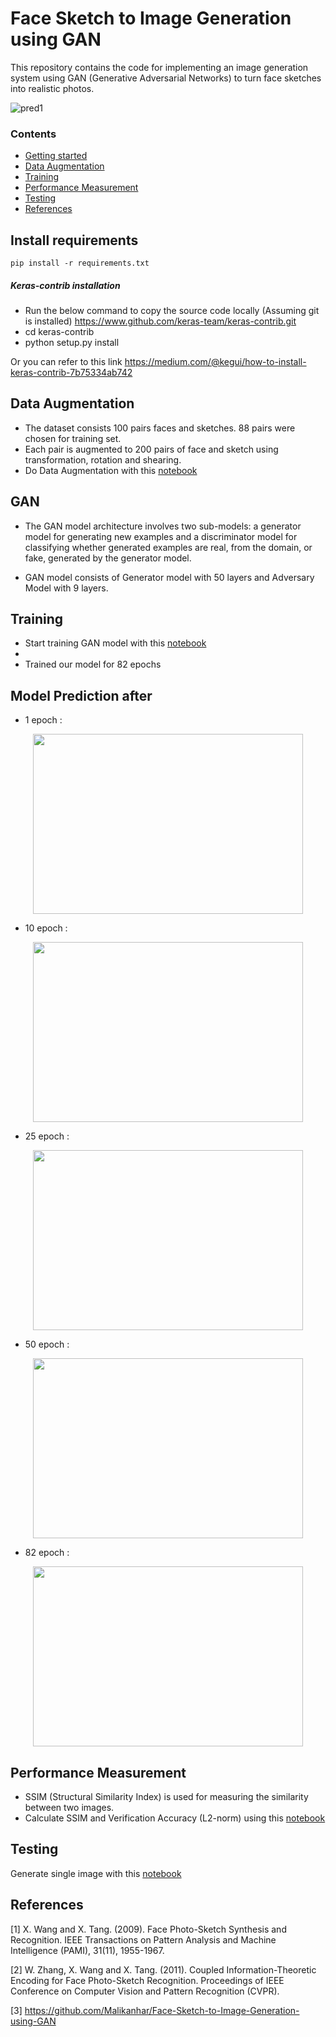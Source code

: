 # Face Sketch to Image Generation using GAN

This repository contains the code for implementing an image generation system using GAN (Generative Adversarial Networks) to turn face sketches into realistic photos. 

![pred1](https://user-images.githubusercontent.com/81929600/166057437-e5724864-daa0-42c0-9fcb-9dfdd8b2de2c.jpeg)



### Contents
* [Getting started](#install-requirements)
* [Data Augmentation](#data-augmentation)
* [Training](#training)
* [Performance Measurement](#performance-measurement)
* [Testing](#testing)
* [References](#references)

## Install requirements
```
pip install -r requirements.txt
```

##### Keras-contrib installation
-  Run the below command to copy the source code locally (Assuming git is installed)
https://www.github.com/keras-team/keras-contrib.git
- cd keras-contrib
- python setup.py install

Or you can refer to this link https://medium.com/@kegui/how-to-install-keras-contrib-7b75334ab742

## Data Augmentation
 - The dataset consists 100 pairs faces and sketches. 88 pairs were chosen for training set.
 - Each pair is augmented to 200 pairs of face and sketch using transformation, rotation and shearing.
 - Do Data Augmentation with this [notebook](https://github.com/naveenvenk17/Face-Generation-from-Sketch/blob/main/Data%20Augmentation.ipynb)

## GAN
 - The GAN model architecture involves two sub-models: a generator model for generating new examples and a discriminator model for classifying whether generated examples are real, from the domain, or fake, generated by the generator model.

 - GAN model consists of Generator model with 50 layers and Adversary Model with 9 layers.

## Training

 - Start training GAN model with this [notebook](https://github.com/naveenvenk17/Face-Generation-from-Sketch/blob/main/GAN.ipynb)
 - 
 - Trained our model for 82 epochs

## Model Prediction after 
 
 -  1 epoch : 

<p align="center">
  <img width="432" height="288" src="https://user-images.githubusercontent.com/81929600/166057574-05df5aba-991a-4752-862d-80c59799f038.png">
</p>


 -  10 epoch : 

<p align="center">
  <img width="432" height="288" src="https://user-images.githubusercontent.com/81929600/166057595-2b1ae3b3-d838-4dc5-8742-9e3bcaf4f9ec.png">
</p>


 - 25 epoch : 

<p align="center">
  <img width="432" height="288" src="https://user-images.githubusercontent.com/81929600/166057612-35dcc005-788d-472f-aa35-f98b820267d3.png">
</p>

 -  50 epoch : 
 
<p align="center">
  <img width="432" height="288" src="https://user-images.githubusercontent.com/81929600/166057626-ad2cd34a-1670-432c-8ebd-fe976da68a69.png">
</p>


 -  82 epoch : 
<p align="center">
  <img width="432" height="288" src="https://user-images.githubusercontent.com/81929600/166057641-28b5cc54-2a70-4749-b1e1-e308bf832331.png">
</p>




## Performance Measurement
 - SSIM (Structural Similarity Index) is used for measuring the similarity between two images.
 - Calculate SSIM and Verification Accuracy (L2-norm) using this [notebook](https://github.com/naveenvenk17/Face-Generation-from-Sketch/blob/main/Compute%20SSIM%20and%20L2-norm.ipynb)

## Testing
Generate single image with this [notebook](https://github.com/naveenvenk17/Face-Generation-from-Sketch/blob/main/Testing.ipynb)

## References
<a id="1">[1]</a> 
X. Wang and X. Tang. (2009).
Face Photo-Sketch Synthesis and Recognition. 
IEEE Transactions on Pattern Analysis and Machine Intelligence (PAMI), 31(11), 1955-1967.

<a id="2">[2]</a>
W. Zhang, X. Wang and X. Tang. (2011).
Coupled Information-Theoretic Encoding for Face Photo-Sketch Recognition.
Proceedings of IEEE Conference on Computer Vision and Pattern Recognition (CVPR).

<a id="3">[3]</a>
https://github.com/Malikanhar/Face-Sketch-to-Image-Generation-using-GAN
